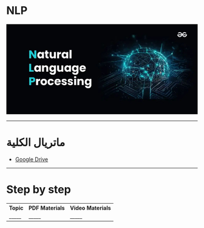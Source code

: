 # NLP
![Banner](../img/nlp-banner.jpg)

---

# ماتريال الكلية
- [Google Drive](https://drive.google.com/drive/u/1/folders/1JpLiTePMj2eTF9ld3BIjwj0x0hfCT1ip)

---
# Step by step
<table>
  <tr>
    <th>Topic</th>
    <th>PDF Materials</th>
    <th>Video Materials</th>
  </tr>
  <tr>
    <td>_____</td>
    <td>_____</td>
    <td>_____</td>
  </tr>
</table>